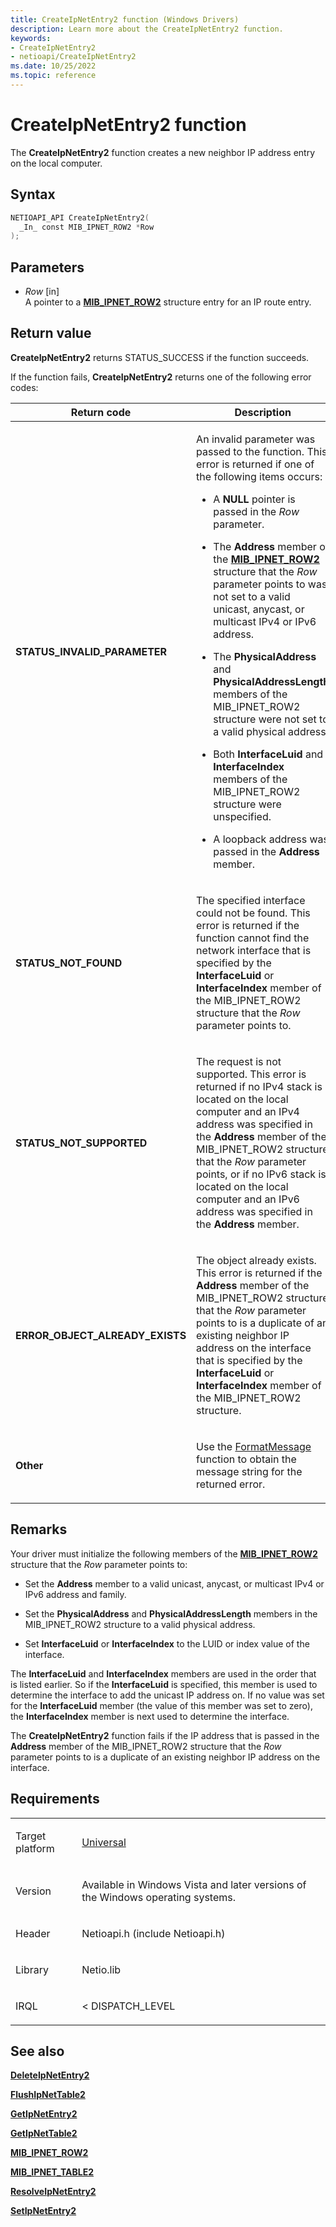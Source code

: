 ```yaml
---
title: CreateIpNetEntry2 function (Windows Drivers)
description: Learn more about the CreateIpNetEntry2 function.
keywords:
- CreateIpNetEntry2
- netioapi/CreateIpNetEntry2
ms.date: 10/25/2022
ms.topic: reference
---
```


# CreateIpNetEntry2 function

The **CreateIpNetEntry2** function creates a new neighbor IP address entry on the local computer.

## Syntax

``` c++
NETIOAPI_API CreateIpNetEntry2(
  _In_ const MIB_IPNET_ROW2 *Row
);
```

## Parameters

- *Row* \[in\]  
   A pointer to a [**MIB\_IPNET\_ROW2**](mib-ipnet-row2.md) structure entry for an IP route entry.

## Return value

**CreateIpNetEntry2** returns STATUS\_SUCCESS if the function succeeds.

If the function fails, **CreateIpNetEntry2** returns one of the following error codes:

<table>
<thead>
<tr class="header">
<th>Return code</th>
<th>Description</th>
</tr>
</thead>
<tbody>
<tr class="odd">
<td><strong>STATUS_INVALID_PARAMETER</strong></td>
<td><p>An invalid parameter was passed to the function. This error is returned if one of the following items occurs:</p>
<ul>
<li><p>A <strong>NULL</strong> pointer is passed in the <em>Row</em> parameter.</p></li>
<li><p>The <strong>Address</strong> member of the <a href="mib-ipnet-row2.md"><strong>MIB_IPNET_ROW2</strong></a> structure that the <em>Row</em> parameter points to was not set to a valid unicast, anycast, or multicast IPv4 or IPv6 address.</p></li>
<li><p>The <strong>PhysicalAddress</strong> and <strong>PhysicalAddressLength</strong> members of the MIB_IPNET_ROW2 structure were not set to a valid physical address.</p></li>
<li><p>Both <strong>InterfaceLuid</strong> and <strong>InterfaceIndex</strong> members of the MIB_IPNET_ROW2 structure were unspecified.</p></li>
<li><p>A loopback address was passed in the <strong>Address</strong> member.</p></li>
</ul></td>
</tr>
<tr class="even">
<td><strong>STATUS_NOT_FOUND</strong></td>
<td><p>The specified interface could not be found. This error is returned if the function cannot find the network interface that is specified by the <strong>InterfaceLuid</strong> or <strong>InterfaceIndex</strong> member of the MIB_IPNET_ROW2 structure that the <em>Row</em> parameter points to.</p></td>
</tr>
<tr class="odd">
<td><strong>STATUS_NOT_SUPPORTED</strong></td>
<td><p>The request is not supported. This error is returned if no IPv4 stack is located on the local computer and an IPv4 address was specified in the <strong>Address</strong> member of the MIB_IPNET_ROW2 structure that the <em>Row</em> parameter points, or if no IPv6 stack is located on the local computer and an IPv6 address was specified in the <strong>Address</strong> member.</p></td>
</tr>
<tr class="even">
<td><strong>ERROR_OBJECT_ALREADY_EXISTS</strong></td>
<td><p>The object already exists. This error is returned if the <strong>Address</strong> member of the MIB_IPNET_ROW2 structure that the <em>Row</em> parameter points to is a duplicate of an existing neighbor IP address on the interface that is specified by the <strong>InterfaceLuid</strong> or <strong>InterfaceIndex</strong> member of the MIB_IPNET_ROW2 structure.</p></td>
</tr>
<tr class="odd">
<td><strong>Other</strong></td>
<td><p>Use the <a href="/windows/win32/api/winbase/nf-winbase-formatmessage">FormatMessage</a> function to obtain the message string for the returned error.</p></td>
</tr>
</tbody>
</table>

## Remarks

Your driver must initialize the following members of the [**MIB\_IPNET\_ROW2**](mib-ipnet-row2.md) structure that the *Row* parameter points to:

- Set the **Address** member to a valid unicast, anycast, or multicast IPv4 or IPv6 address and family.

- Set the **PhysicalAddress** and **PhysicalAddressLength** members in the MIB\_IPNET\_ROW2 structure to a valid physical address.

- Set **InterfaceLuid** or **InterfaceIndex** to the LUID or index value of the interface.

The **InterfaceLuid** and **InterfaceIndex** members are used in the order that is listed earlier. So if the **InterfaceLuid** is specified, this member is used to determine the interface to add the unicast IP address on. If no value was set for the **InterfaceLuid** member (the value of this member was set to zero), the **InterfaceIndex** member is next used to determine the interface.

The **CreateIpNetEntry2** function fails if the IP address that is passed in the **Address** member of the MIB\_IPNET\_ROW2 structure that the *Row* parameter points to is a duplicate of an existing neighbor IP address on the interface.

## Requirements

<table>
<tbody>
<tr class="odd">
<td><p>Target platform</p></td>
<td><a href="/windows-hardware/drivers/develop/target-platforms">Universal</a></td>
</tr>
<tr class="even">
<td><p>Version</p></td>
<td><p>Available in Windows Vista and later versions of the Windows operating systems.</p></td>
</tr>
<tr class="odd">
<td><p>Header</p></td>
<td>Netioapi.h (include Netioapi.h)</td>
</tr>
<tr class="even">
<td><p>Library</p></td>
<td>Netio.lib</td>
</tr>
<tr class="odd">
<td><p>IRQL</p></td>
<td><p>&lt; DISPATCH_LEVEL</p></td>
</tr>
</tbody>
</table>

## See also

[**DeleteIpNetEntry2**](deleteipnetentry2.md)

[**FlushIpNetTable2**](flushipnettable2.md)

[**GetIpNetEntry2**](getipnetentry2.md)

[**GetIpNetTable2**](getipnettable2.md)

[**MIB\_IPNET\_ROW2**](mib-ipnet-row2.md)

[**MIB\_IPNET\_TABLE2**](mib-ipnet-table2.md)

[**ResolveIpNetEntry2**](resolveipnetentry2.md)

[**SetIpNetEntry2**](setipnetentry2.md)
